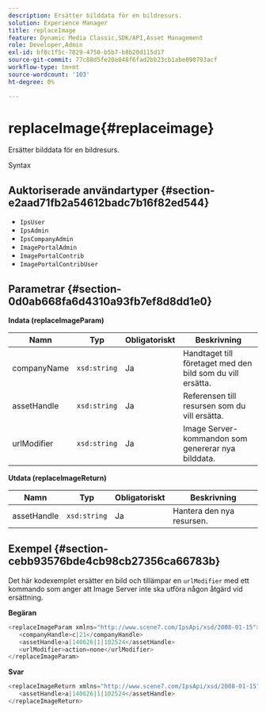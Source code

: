 ```yaml
---
description: Ersätter bilddata för en bildresurs.
solution: Experience Manager
title: replaceImage
feature: Dynamic Media Classic,SDK/API,Asset Management
role: Developer,Admin
exl-id: bf8c1f5c-7829-4750-b5b7-b8b20d115d17
source-git-commit: 77c88d5fe20e048f6fad2bb23cb1abe090793acf
workflow-type: tm+mt
source-wordcount: '103'
ht-degree: 0%

---
```


# replaceImage{#replaceimage}

Ersätter bilddata för en bildresurs.

Syntax

## Auktoriserade användartyper {#section-e2aad71fb2a54612badc7b16f82ed544}

* `IpsUser`
* `IpsAdmin`
* `IpsCompanyAdmin`
* `ImagePortalAdmin`
* `ImagePortalContrib`
* `ImagePortalContribUser`

## Parametrar {#section-0d0ab668fa6d4310a93fb7ef8d8dd1e0}

**Indata (replaceImageParam)**

| Namn | Typ | Obligatoriskt | Beskrivning |
|---|---|---|---|
| companyName | `xsd:string` | Ja | Handtaget till företaget med den bild som du vill ersätta. |
| assetHandle | `xsd:string` | Ja | Referensen till resursen som du vill ersätta. |
| urlModifier | `xsd:string` | Ja | Image Server-kommandon som genererar nya bilddata. |

**Utdata (replaceImageReturn)**

| Namn | Typ | Obligatoriskt | Beskrivning |
|---|---|---|---|
| assetHandle | `xsd:string` | Ja | Hantera den nya resursen. |

## Exempel {#section-cebb93576bde4cb98cb27356ca66783b}

Det här kodexemplet ersätter en bild och tillämpar en `urlModifier` med ett kommando som anger att Image Server inte ska utföra någon åtgärd vid ersättning.

**Begäran**

```java
<replaceImageParam xmlns="http://www.scene7.com/IpsApi/xsd/2008-01-15">
   <companyHandle>c|21</companyHandle>
   <assetHandle>a|140626|1|102524</assetHandle>
   <urlModifier>action=none</urlModifier>
</replaceImageParam>
```

**Svar**

```java
<replaceImageReturn xmlns="http://www.scene7.com/IpsApi/xsd/2008-01-15">
   <assetHandle>a|140626|1|102524</assetHandle>
</replaceImageReturn>
```
